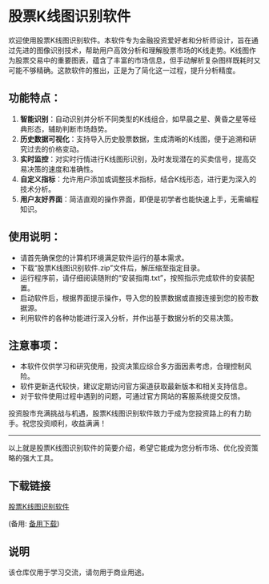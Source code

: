# 股票K线图识别软件

欢迎使用股票K线图识别软件。本软件专为金融投资爱好者和分析师设计，旨在通过先进的图像识别技术，帮助用户高效分析和理解股票市场的K线走势。K线图作为股票交易中的重要图表，蕴含了丰富的市场信息，但手动解析复杂图样既耗时又可能不够精确。这款软件的推出，正是为了简化这一过程，提升分析精度。

## 功能特点：

1. **智能识别**：自动识别并分析不同类型的K线组合，如早晨之星、黄昏之星等经典形态，辅助判断市场趋势。
2. **历史数据可视化**：支持导入历史股票数据，生成清晰的K线图，便于追溯和研究过去的价格变动。
3. **实时监控**：对实时行情进行K线图形识别，及时发现潜在的买卖信号，提高交易决策的速度和准确性。
4. **自定义指标**：允许用户添加或调整技术指标，结合K线形态，进行更为深入的技术分析。
5. **用户友好界面**：简洁直观的操作界面，即便是初学者也能快速上手，无需编程知识。

## 使用说明：

- 请首先确保您的计算机环境满足软件运行的基本需求。
- 下载“股票K线图识别软件.zip”文件后，解压缩至指定目录。
- 运行程序前，请仔细阅读随附的“安装指南.txt”，按照指示完成软件的安装配置。
- 启动软件后，根据界面提示操作，导入您的股票数据或直接连接到您的股市数据源。
- 利用软件的各种功能进行深入分析，并作出基于数据分析的交易决策。

## 注意事项：

- 本软件仅供学习和研究使用，投资决策应综合多方面因素考虑，合理控制风险。
- 软件更新迭代较快，建议定期访问官方渠道获取最新版本和相关支持信息。
- 对于软件使用过程中遇到的问题，可通过官方网站的客服系统提交反馈。

投资股市充满挑战与机遇，股票K线图识别软件致力于成为您投资路上的有力助手。祝您投资顺利，收益满满！

---

以上就是股票K线图识别软件的简要介绍，希望它能成为您分析市场、优化投资策略的强大工具。

## 下载链接
[股票K线图识别软件](https://pan.quark.cn/s/a13deecb7425) 

(备用: [备用下载](https://pan.baidu.com/s/1GM_rwCkAnp7LJJkNUaq3vw?pwd=1234))

## 说明

该仓库仅用于学习交流，请勿用于商业用途。
